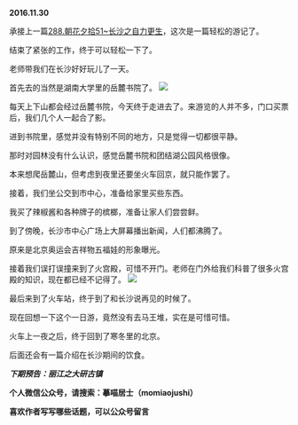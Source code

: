 
**2016.11.30**

承接上一篇[288.朝花夕拾51~长沙之自力更生](http://www.jianshu.com/p/f578164e9d96)，这次是一篇轻松的游记了。

结束了紧张的工作，终于可以轻松一下了。

老师带我们在长沙好好玩儿了一天。

首先去的当然是湖南大学里的岳麓书院了。
![](http://imglf2.nosdn.127.net/img/UVVTRWtzYWM1ZVhnT3NlODVBVmdjTGd5d2NnNjUxMDA1Q2x4SS9BWk84UT0.jpg)


每天上下山都会经过岳麓书院，今天终于走进去了。来游览的人并不多，门口买票后，我们几个人一起合了影。

进到书院里，感觉并没有特别不同的地方，只是觉得一切都很平静。

那时对园林没有什么认识，感觉岳麓书院和团结湖公园风格很像。

本来想爬岳麓山，但考虑到夜里还要坐火车回京，就只能作罢了。

接着，我们坐公交到市中心，准备给家里买些东西。

我买了辣椒酱和各种牌子的槟榔，准备让家人们尝尝鲜。

到了傍晚，长沙市中心广场上大屏幕播出新闻，人们都沸腾了。

原来是北京奥运会吉祥物五福娃的形象曝光。

接着我们误打误撞来到了火宫殿，可惜不开门。老师在门外给我们科普了很多火宫殿的知识，现在都已经不记得了。
![](http://imglf.nosdn.127.net/img/cklGYnBRd3VlZk1Da21lZS8raFA1SURrR3c5TWkveG53Mi9XK3IrZll6az0.jpg)


最后来到了火车站，终于到了和长沙说再见的时候了。

现在回想一下这个一日游，竟然没有去马王堆，实在是可惜可惜。

火车上一夜之后，终于回到了寒冬里的北京。

后面还会有一篇介绍在长沙期间的饮食。


***下期预告：丽江之大研古镇***


**个人微信公众号，请搜索：摹喵居士（momiaojushi）**

**喜欢作者写写哪些话题，可以公众号留言**
